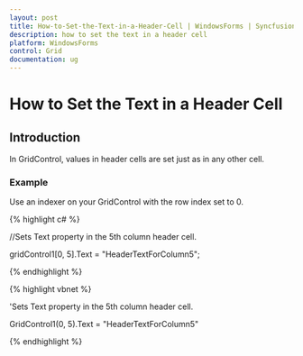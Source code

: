 ```yaml
---
layout: post
title: How-to-Set-the-Text-in-a-Header-Cell | WindowsForms | Syncfusion
description: how to set the text in a header cell
platform: WindowsForms
control: Grid
documentation: ug
---
```


# How to Set the Text in a Header Cell

## Introduction

In GridControl, values in header cells are set just as in any other cell. 

### Example

Use an indexer on your GridControl with the row index set to 0.

{% highlight c# %}



//Sets Text property in the 5th column header cell.

gridControl1[0, 5].Text = "HeaderTextForColumn5";

{% endhighlight  %}

{% highlight vbnet %}



'Sets Text property in the 5th column header cell.

GridControl1(0, 5).Text = "HeaderTextForColumn5"

{% endhighlight  %}

